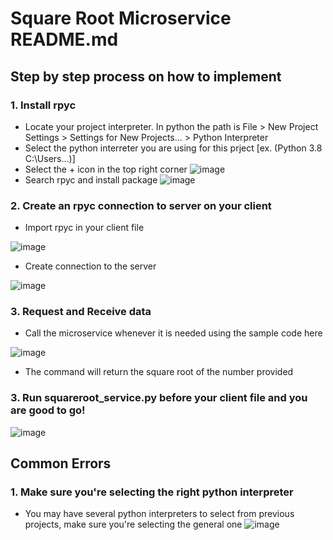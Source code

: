 # Square Root Microservice README.md
## Step by step process on how to implement
### 1. Install rpyc
- Locate your project interpreter. In python the path is File > New Project Settings > Settings for New Projects... > Python Interpreter
- Select the python interreter you are using for this prject [ex. (Python 3.8 C:\Users...)]
- Select the + icon in the top right corner
![image](https://user-images.githubusercontent.com/72044353/198372448-081c3cbc-b417-4e7c-9203-f9344c288a20.png)
- Search rpyc and install package
![image](https://user-images.githubusercontent.com/72044353/198372595-d44ca321-62a8-4b7f-84ea-144b9971931b.png)

### 2. Create an rpyc connection to server on your client
- Import rpyc in your client file

![image](https://user-images.githubusercontent.com/72044353/198372960-460493cf-baf4-4351-9eb2-708704494007.png)

- Create connection to the server

![image](https://user-images.githubusercontent.com/72044353/198373436-080a96b1-0fa9-4010-a6ce-caa7e4e39e5c.png)

### 3. Request and Receive data

- Call the microservice whenever it is needed using the sample code here

![image](https://user-images.githubusercontent.com/72044353/198373640-f8d60b14-a4fe-4ad5-8f9e-2917030c25c4.png)

- The command will return the square root of the number provided

### 3. Run squareroot_service.py before your client file and you are good to go!
![image](https://user-images.githubusercontent.com/72044353/198375457-d61413a4-f73e-4dd5-97cf-2cf78e9f8711.png)

## Common Errors
### 1. Make sure you're selecting the right python interpreter
- You may have several python interpreters to select from previous projects, make sure you're selecting the general one
![image](https://user-images.githubusercontent.com/72044353/198375942-3fc6962a-a36f-44ae-8533-bb8bdc65fb6e.png)
